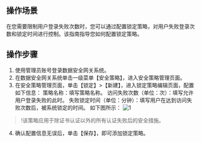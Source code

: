 ## 操作场景
在您需要限制用户登录失败次数时，您可以通过配置锁定策略，对用户失败登录次数和锁定时间进行控制。该指南指导您如何配置锁定策略。

## 操作步骤

1. 使用管理员账号登录数据安全网关系统。
2. 在数据安全网关系统单击一级菜单【安全策略】，进入安全策略管理页面。
3. 在安全策略管理页面，单击【锁定】>【新建】，进入锁定策略编辑页面，配置如下信息：
策略名称：填写策略名称。
访问失败次数（单位：次）：填写允许用户登录失败的此时。
失败锁定时间（单位：分钟）：填写用户在达到访问失败次数后，被系统锁定的时间。
 如下图所示：
![1](https://main.qcloudimg.com/raw/ef95ea624ef9c85c390a7ab0eafaf759.png)
>!该策略应用于除证书认证以外的所有认证失败后的安全措施。
4. 确认配置信息无误后，单击【保存】，即可添加锁定策略。
